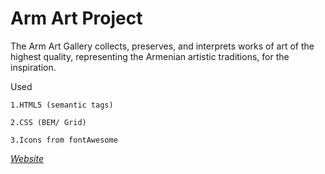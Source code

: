 # Arm Art Project

The Arm Art Gallery collects, preserves, and interprets works of art of the highest quality, representing the Armenian artistic traditions, for the inspiration.

Used

    1.HTML5 (semantic tags)

    2.CSS (BEM/ Grid)

    3.Icons from fontAwesome

<i> <a href="http://arm-modart.com/app/index.html">Website</a> </i>
